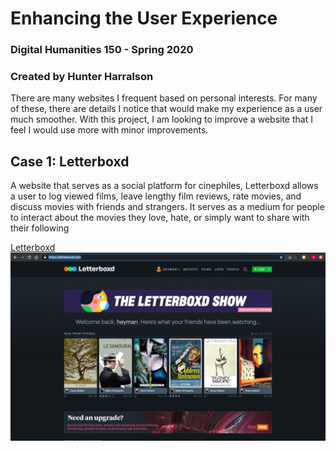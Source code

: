 # Enhancing the User Experience
### Digital Humanities 150 - Spring 2020
### Created by Hunter Harralson

There are many websites I frequent based on personal interests. For many of these, there are details I notice that would make my experience as a user much smoother. With this project, I am looking to improve a website that I feel I would use more with minor improvements. 


## Case 1: Letterboxd
A website that serves as a social platform for cinephiles, Letterboxd allows a user to log viewed films, leave lengthy film reviews, rate movies, and discuss movies with friends and strangers. It serves as a medium for people to interact about the movies they love, hate, or simply want to share with their following

<a href="http://letterboxd.com" target="_blank"> Letterboxd </a>
<img src="./Letterboxd-screenshot.png">
